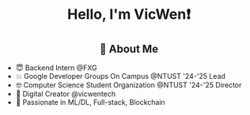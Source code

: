 <h1 align="center">
    <p>Hello, I'm VicWen❗</p>
</h1>

<h2 align="center">👀 About Me</h2>

<ul>
    <li>😇 Backend Intern @FXG</li>
    <li>💥 Google Developer Groups On Campus @NTUST '24-'25 Lead</li>
    <li>🤓 Computer Science Student Organization @NTUST '24-'25 Director</li>
    <li>👾 Digital Creator @vicwentech</li>
    <li>🚀 Passionate in ML/DL, Full-stack, Blockchain</li>
</ul>
